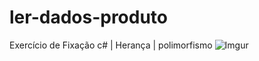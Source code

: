 # ler-dados-produto
Exercício de Fixação c# | Herança | polimorfismo
![Imgur](https://i.imgur.com/0MkKOJ0.png)
